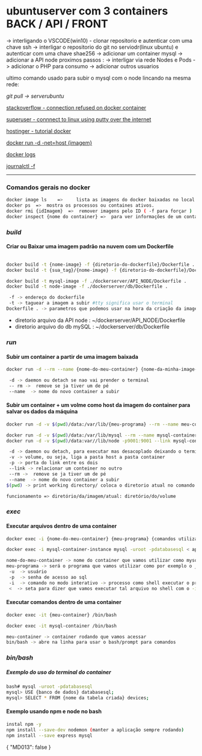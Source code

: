 # ubuntuserver com 3 containers BACK / API / FRONT

-> interligando o VSCODE(win10) - clonar repositorio e autenticar com uma chave ssh
-> interligar o repositorio do git no serviodr(linux ubuntu) e autenticar com uma chave shae256
-> adicionar um container mysql
-> adicionar a API node
proximos passos :
-> interligar via rede Nodes e Pods
-> adicionar o PHP para consumo
-> adicionar outros usuarios

ultimo comando usado para subir o mysql com o node lincando na mesma rede:

*git pull -> serverubuntu*

[stackoverflow - connection refused on docker container](https://stackoverflow.com/questions/36813690/connection-refused-on-docker-container)

[superuser - connnect to linux using putty over the internet](https://superuser.com/questions/830568/connnect-to-linux-from-windows-using-putty-over-the-internet)

[hostinger - tutorial docker](https://www.hostinger.com.br/tutoriais/install-docker-ubuntu)

[docker run -d -net=host {imagem}](https://linuxhint.com/what-does-net-host-option-in-docker-compose-really-do/#:~:text=The%20%E2%80%9C%E2%80%93net%3Dhost%E2%80%9D%20option%20is%20utilized%20to%20execute,option%20%E2%80%9D%20command.)

[docker logs](https://sematext.com/blog/docker-logs-location/)

[journalctl -f](https://www.digitalocean.com/community/tutorials/how-to-use-journalctl-to-view-and-manipulate-systemd-logs-pt)
_____________

### Comandos gerais no docker

```bash
docker image ls    =>     lista as imagens do docker baixadas no local disponíveis para uso
docker ps  =>  mostra os processos ou containes ativos.
docker rmi {idImagem}  =>  remover imagens pelo ID ( -f para forçar )  
docker inspect {nome do container} =>  para ver informações de um container 
```

### ***build***

#### Criar ou Baixar uma imagem padrão na nuvem com um Dockerfile

```bash

docker build -t {nome-image} -f {diretorio-do-dockerfile}/Dockerfile .
docker build -t {sua_tag}/{nome-image} -f {diretorio-do-dockerfile}/Dockerfile .

docker build -t mysql-image -f ./dockerserver/API_NODE/Dockerfile .
docker build -t node-image -f ./dockerserver/db/Dockerfile .

 -f -> endereço do dockerfile
 -t -> taguear a imagem a subir #tty significa usar o terminal
Dockerfile . -> parametros que podemos usar na hora da criação da imagem

```

* diretorio arquivo da API node : ~/dockerserver/API_NODE/Dockerfile
* diretorio arquivo do db mySQL : ~/dockerserver/db/Dockerfile

### ***run***

#### Subir um container a partir de uma imagem baixada

```bash
docker run -d --rm --name {nome-do-meu-container} {nome-da-minha-image-salva}

 -d -> daemon ou detach se nao vai prender o terminal
 -- rm ->  remove se ja tiver um de pé
 --name  -> nome do novo container a subir
```

#### Subir um container + um volme como host da imagem do container para salvar os dados da máquina

```bash
docker run -d -v $(pwd)/data:/var/lib/{meu-programa} --rm --name meu-container-instancia minha-imagem-baixada 

docker run -d -v $(pwd)/data:/var/lib/mysql --rm --name mysql-container-instancia mysql-image 
docker run -d -v $(pwd)/data:var//lib/node -p9001:9001 --link mysql-container --rm --name node-container-instancia node-image

 -d -> daemon ou detach, para executar mas desacoplado deixando o terminal livre
 -v -> volume, ou seja, liga a pasta host a pasta container
 -p -> porta do link entre os dois
 --link -> relacionar um conteiner no outro
 --rm ->  remove se ja tiver um de pé
 --name  -> nome do novo container a subir
$(pwd) -> print working directory/ coloca o diretorio atual no comando como uma variavel

funcionamento => diretório/da/imagem/atual: diretório/do/volume
```

### ***exec***

#### Executar arquivos dentro de uma container

```bash
docker exec -i {nome-do-meu-container} {meu-programa} {comandos utilizados}

docker exec -i mysql-container-instance mysql -uroot -pdatabasesql < api/db/script.sql

nome-do-meu-container -> nome do container que vamos utilizar como mysql-container
meu-programa -> será o programa que vamos utilizar como por exemplo o __mysql__
 -u  -> usuário
 -p  -> senha de acesso ao sql
 -i  -> comando no modo interativo -> processo como shell executar o processo até que tudo do como script.sql seja executado
 <  -> seta para dizer que vamos executar tal arquivo no shell com o -i
```

#### Executar comandos dentro de uma container

```bash
docker exec -it {meu-container} /bin/bash

docker exec -it mysql-container /bin/bash

meu-container -> container rodando que vamos acessar
bin/bash -> abre na linha para usar o bash/prompt para comandos
```

### ***bin/bash***

##### Exemplo do uso do terminal do container

```bash
bash# mysql -uroot -pdatabasesql
mysql> USE {banco de dados} databasesql;
mysql> SELECT * FROM {nome da tabela criada} devices;
```

#### Exemplo usando npm e node no bash

```bash
instal npm -y
npm install --save-dev nodemon (manter a aplicação sempre rodando)
npm install --save express mysql
```

{
    "MD013": false
}
